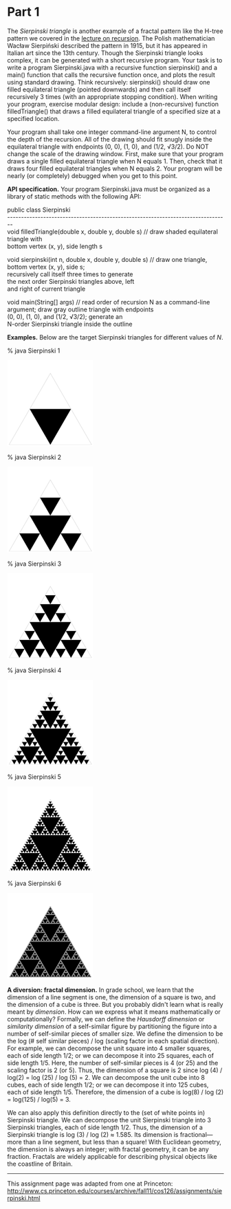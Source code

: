 # Part 1  

The *Sierpinski triangle* is another example of a fractal pattern like the H-tree pattern we covered in the [lecture on recursion](https://katie.cs.mtech.edu/classes/archive/f13/csci135/slides/135-recursion.pdf). The Polish mathematician Wacław Sierpiński described the pattern in 1915, but it has appeared in Italian art since the 13th century. Though the Sierpinski triangle looks complex, it can be generated with a short recursive program. Your task is to write a program Sierpinski.java with a recursive function sierpinski() and a main() function that calls the recursive function once, and plots the result using standard drawing. Think recursively: sierpinski() should draw one filled equilateral triangle (pointed downwards) and then call itself recursively 3 times (with an appropriate stopping condition). When writing your program, exercise modular design: include a (non-recursive) function filledTriangle() that draws a filled equilateral triangle of a specified size at a specified location.  

Your program shall take one integer command-line argument N, to control the depth of the recursion. All of the drawing should fit snugly inside the equilateral triangle with endpoints (0, 0), (1, 0), and (1/2, √3/2). Do NOT change the scale of the drawing window. First, make sure that your program draws a single filled equilateral triangle when N equals 1. Then, check that it draws four filled equilateral triangles when N equals 2. Your program will be nearly (or completely) debugged when you get to this point.  

**API specification.** Your program Sierpinski.java must be organized as a library of static methods with the following API:  

   public class Sierpinski  
   \-\-\-\-\-\-\-\-\-\-\-\-\-\-\-\-\-\-\-\-\-\-\-\-\-\-\-\-\-\-\-\-\-\-\-\-\-\-\-\-\-\-\-\-\-\-\-\-\-\-\-\-\-\-\-\-\-\-\-\-\-\-\-\-\-\-\-\-\-\-\-\-\-\-\-\-\-\-\-\-  
   void filledTriangle(double x, double y, double s)     // draw shaded equilateral triangle with  
                                                            bottom vertex (x, y), side length s  
 
   void sierpinski(int n, double x, double y, double s)  // draw one triangle, bottom vertex (x, y), side s;  
                                                            recursively call itself three times to generate  
                                                            the next order Sierpinski triangles above, left  
                                                            and right of current triangle  
  
   void main(String[] args)                              // read order of recursion N as a command-line  
                                                            argument; draw gray outline triangle with endpoints  
                                                            (0, 0), (1, 0), and (1/2, √3/2); generate an  
                                                            N-order Sierpinski triangle inside the outline  
                                                              
**Examples.** Below are the target Sierpinski triangles for different values of *N*.  

   % java Sierpinski 1	 
   
   ![Sierpinski triangle of order 1](sierpinski1.png)  
   
   % java Sierpinski 2	
   
   ![Sierpinski triangle of order 2](sierpinski2.png)  
   
   % java Sierpinski 3  
   
   ![Sierpinski triangle of order 3](sierpinski3.png)  
   
   % java Sierpinski 4	
   
   ![Sierpinski triangle of order 4](sierpinski4.png)  
   
   % java Sierpinski 5	
   
   ![Sierpinski triangle of order 5](sierpinski5.png)  
   
   % java Sierpinski 6  
   
   ![Sierpinski triangle of order 6](sierpinski6.png)  
   
    
**A diversion: fractal dimension.** In grade school, we learn that the dimension of a line segment is one, the dimension of a square is two, and the dimension of a cube is three. But you probably didn't learn what is really meant by *dimension*. How can we express what it means mathematically or computationally? Formally, we can define the *Hausdorff dimension* or *similarity dimension* of a self-similar figure by partitioning the figure into a number of self-similar pieces of smaller size. We define the dimension to be the log (# self similar pieces) / log (scaling factor in each spatial direction). For example, we can decompose the unit square into 4 smaller squares, each of side length 1/2; or we can decompose it into 25 squares, each of side length 1/5. Here, the number of self-similar pieces is 4 (or 25) and the scaling factor is 2 (or 5). Thus, the dimension of a square is 2 since log (4) / log(2) = log (25) / log (5) = 2. We can decompose the unit cube into 8 cubes, each of side length 1/2; or we can decompose it into 125 cubes, each of side length 1/5. Therefore, the dimension of a cube is log(8) / log (2) = log(125) / log(5) = 3.

We can also apply this definition directly to the (set of white points in) Sierpinski triangle. We can decompose the unit Sierpinski triangle into 3 Sierpinski triangles, each of side length 1/2. Thus, the dimension of a Sierpinski triangle is log (3) / log (2) ≈ 1.585. Its dimension is fractional—more than a line segment, but less than a square! With Euclidean geometry, the dimension is always an integer; with fractal geometry, it can be any fraction. Fractals are widely applicable for describing physical objects like the coastline of Britain.

-----
This assignment page was adapted from one at Princeton: http://www.cs.princeton.edu/courses/archive/fall11/cos126/assignments/sierpinski.html
